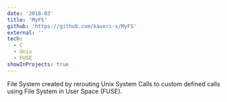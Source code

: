 ```yaml
---
date: '2018-03'
title: 'MyFS'
github: 'https://github.com/kaveri-s/MyFS'
external: ''
tech:
  - C
  - Unix
  - FUSE
showInProjects: true
---
```


File System created by rerouting Unix System Calls to custom defined calls using File System in User Space (FUSE).
